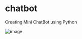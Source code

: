 # chatbot
Creating Mini ChatBot using Python


![image](https://github.com/Shobanajeevarathinam/chatbot/assets/91330752/9c900112-9c96-47d8-9d1a-a2c3fe4c06cc)
